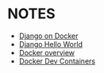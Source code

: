  # NOTES
 * [Django on Docker](https://docs.docker.com/samples/django/)
 * [Django Hello World](https://docs.djangoproject.com/en/4.0/intro/tutorial01/)
 * [Docker overview](https://docs.docker.com/get-started/overview/)
 * [Docker Dev Containers](https://www.youtube.com/watch?v=9TM4Ry986oY&ab_channel=Docker)